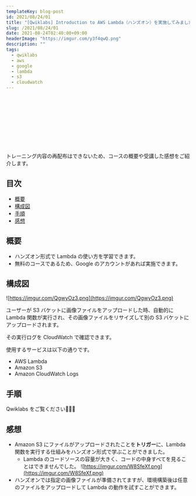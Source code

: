 ```yaml
---
templateKey: blog-post
id: 2021/08/24/01
title: "[Qwiklabs] Introduction to AWS Lambda（ハンズオン）を実施してみました"
slug: /2021/08/24/01
date: 2021-08-24T02:40:00+09:00
headerImage: "https://imgur.com/y3f4qwQ.png"
description: ""
tags:
  - qwiklabs
  - aws
  - google
  - lambda
  - s3
  - cloudwatch
---
```


<div class="iframely-embed"><div class="iframely-responsive" style="height: 140px; padding-bottom: 0;"><a href="https://www.qwiklabs.com/focuses/16506?catalog_rank=%7B%22rank%22%3A7%2C%22num_filters%22%3A1%2C%22has_search%22%3Atrue%7D&amp;parent=catalog&amp;search_id=12415632" data-iframely-url="//cdn.iframe.ly/BG3AP5t"></a></div></div>

トレーニング内容の再配布はできないため、コースの概要や受講した感想をご紹介します。

## 目次
<!-- START doctoc generated TOC please keep comment here to allow auto update -->
<!-- DON'T EDIT THIS SECTION, INSTEAD RE-RUN doctoc TO UPDATE -->


- [概要](#%E6%A6%82%E8%A6%81)
- [構成図](#%E6%A7%8B%E6%88%90%E5%9B%B3)
- [手順](#%E6%89%8B%E9%A0%86)
- [感想](#%E6%84%9F%E6%83%B3)

<!-- END doctoc generated TOC please keep comment here to allow auto update -->

## 概要

- ハンズオン形式で Lambda の使い方を学習できます。
- 無料のコースであるため、Google のアカウントがあれば実施できます。

## 構成図

![https://imgur.com/QgwyOz3.png](https://imgur.com/QgwyOz3.png)

ユーザーが S3 バケットに画像ファイルをアップロードした時、自動的に Lambda 関数が実行され、その画像ファイルをリサイズして別の S3 バケットにアップロードされます。

その実行ログを CloudWatch で確認できます。

使用するサービスは以下の通りです。

- AWS Lambda
- Amazon S3
- Amazon CloudWatch Logs

## 手順

Qwiklabs をご覧ください🙇🏻‍♀️

## 感想

- Amazon S3 にファイルがアップロードされたことを**トリガー**に、Lambda 関数を実行する仕組みをハンズオン形式で学ぶことができました。
  - Lambda のコードソースの容量が大きく、コードの中身すべてを見ることはできませんでした。
    ![https://imgur.com/W8SfeXf.png](https://imgur.com/W8SfeXf.png)
- ハンズオンでは指定の画像ファイルが準備されてますが、環境構築後は任意のファイルをアップロードして Lambda の動作を試すことができます。
